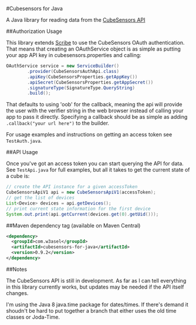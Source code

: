 #Cubesensors for Java

A Java library for reading data from the [CubeSensors API](http://my.cubesensors.com/docs)

##Authorization Usage

This library extends [Scribe](https://github.com/fernandezpablo85/scribe-java) to use the CubeSensors OAuth authentication.  That means that creating an OAuthService object is as simple as putting your app API key in cubesensors.properties and calling:

```java
OAuthService service = new ServiceBuilder()
		.provider(CubeSensorsAuthApi.class)
		.apiKey(CubeSensorsProperties.getAppKey())
		.apiSecret(CubeSensorsProperties.getAppSecret())
		.signatureType(SignatureType.QueryString)
		.build();
```

That defaults to using 'oob' for the callback, meaning the api will provide the user with the verifier string in the web browser instead of calling your app to pass it directly.  Specifying a callback should be as simple as adding `.callback("your url here")` to the builder.

For usage examples and instructions on getting an access token see `TestAuth.java`.

##API Usage

Once you've got an access token you can start querying the API for data.  See `TestApi.java` for full examples, but all it takes to get the current state of a cube is:

```java
// create the API instance for a given accessToken
CubeSensorsApiV1 api = new CubeSensorsApiV1(accessToken);
// get the list of devices
List<Device> devices = api.getDevices();
// print current state information for the first device
System.out.print(api.getCurrent(devices.get(0).getUid()));
```

##Maven dependency tag (available on Maven Central)
```xml
<dependency>
  <groupId>com.w3asel</groupId>
  <artifactId>cubesensors-for-java</artifactId>
  <version>0.9.2</version>
</dependency>
```

##Notes

The CubeSensors API is still in development.  As far as I can tell everything in this library currently works, but updates may be needed if the API itself changes.

I'm using the Java 8 java.time package for dates/times.  If there's demand it shoudn't be hard to put together a branch that either uses the old time classes or Joda-Time.